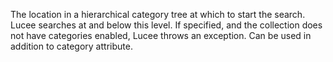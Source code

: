 The location in a hierarchical category tree at which
            to start the search. Lucee searches at and
            below this level. If specified, and the collection does
            not have categories enabled, Lucee throws an
            exception. Can be used in addition to category
            attribute.